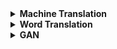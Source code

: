 <details> <summary>  <b> Machine Translation </b> </summary>

1. [Sequence to Sequence Learning with Neural Networks](https://arxiv.org/abs/1409.3215)
   * Code:
   * Slide: [Link](https://drive.google.com/file/d/1W2BaUNc5IqaDypNiXcb0MweOtCetUqZm/view)
   
2. [Learning Phrase Representations using RNN Encoder-Decoder for Statistical Machine Translation](https://arxiv.org/abs/1406.1078)
   * Code:
   * Slide: [Link](https://drive.google.com/file/d/1RYUV3YmPrVoRTujaJ0kt6jyD6-4a8Zie/view)
   
3. [Neural Machine Translation by Jointly Learning to Align and Translate](https://arxiv.org/abs/1409.0473)
   * Code:
   * Slide: [Link](https://drive.google.com/file/d/1niMR8LX77DnP_iPzjNRauOdz1wjd_eXp/view)
   
4. [Effective Approaches to Attention-based Neural Machine Translation](https://arxiv.org/abs/1508.04025)
   * Code:
   * Slide: [Link](https://drive.google.com/file/d/1rzX97LRgtQdg6YmVeAq92oLqXGCEjhpb/view)
   
</details>


<details> <summary>  <b> Word Translation </b> </summary>

1. [Word Translation Without Parallel Data](https://arxiv.org/abs/1710.04087)
   * Code: [github](https://github.com/facebookresearch/MUSE)
   * Blog Post: [Link](http://ruotianluo.github.io/2017/10/19/word-translation/)
   
2. [Revisiting Semi-Supervised Learning with Graph Embeddings](https://arxiv.org/pdf/1603.08861.pdf)
   * Code: [github](https://github.com/kimiyoung/planetoid)
   * Blog Post:
   
3. [A robust self-learning method for fully unsupervised cross-lingual mappings of word embeddings](https://arxiv.org/abs/1805.06297)
   * Code: [github](https://github.com/artetxem/vecmap)
   * Blog Post:

4. [Unsupervised Part-of-Speech Tagging with Bilingual Graph-Based Projections](http://www.petrovi.de/data/acl11.pdf)
   * Code:
   * Author's slide: [Link](http://www.petrovi.de/data/acl11slides.pdf)
 
5. [Token and Type Constraints for Cross-Lingual Part-of-Speech Tagging](http://www.petrovi.de/data/tacl13.pdf)
   * Code
   * Author's slide: [Link](http://www.petrovi.de/data/tacl13slides.pdf)

6. [Deep Learning via Semi-Supervised Embedding](http://www.thespermwhale.com/jaseweston/papers/deep_embed.pdf)
   * Code
7. [Bilingual Word Representations with Monolingual Quality in Mind] (https://nlp.stanford.edu/~lmthang/data/papers/naacl15_bivec.pdf)
   * Code: [github](https://github.com/lmthang/bivec)
   
</details>

<details> <summary>  <b> GAN </b> </summary>

1.



</details>


<!---
<details> <summary>  <b> Word Translation </b> </summary>
  whatever
</details>
-->
